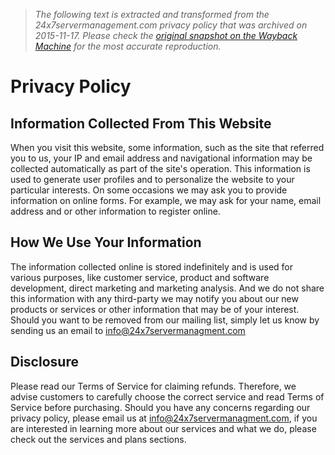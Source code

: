 > *The following text is extracted and transformed from the 24x7servermanagement.com privacy policy that was archived on 2015-11-17. Please check the [original snapshot on the Wayback Machine](https://web.archive.org/web/20151117084330id_/http%3A//www.24x7servermanagement.com/privacy.html) for the most accurate reproduction.*

# Privacy Policy

##  Information Collected From This Website 

When you visit this website, some information, such as the site that referred you to us, your IP and email address and navigational information may be collected automatically as part of the site's operation. This information is used to generate user profiles and to personalize the website to your particular interests. On some occasions we may ask you to provide information on online forms. For example, we may ask for your name, email address and or other information to register online. 

##  How We Use Your Information 

The information collected online is stored indefinitely and is used for various purposes, like customer service, product and software development, direct marketing and marketing analysis. And we do not share this information with any third-party we may notify you about our new products or services or other information that may be of your interest. Should you want to be removed from our mailing list, simply let us know by sending us an email to info@24x7servermanagment.com 

##  Disclosure 

Please read our Terms of Service for claiming refunds. Therefore, we advise customers to carefully choose the correct service and read Terms of Service before purchasing. Should you have any concerns regarding our privacy policy, please email us at info@24x7servermanagment.com, if you are interested in learning more about our services and what we do, please check out the services and plans sections. 
